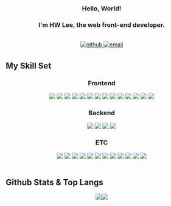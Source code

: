 ### <div align="center">Hello, World!</div>
### <div align="center">I'm HW Lee, the web front-end developer.</div>  

<br/> 

<div align="center">
<a href="https://github.com/donkeeman" target="_blank">
<img src=https://img.shields.io/badge/github-%23006400.svg?&style=for-the-badge&logo=github&logoColor=white alt=github style="margin-bottom: 5px;" />
</a>
<!-- <a href="https://www.linkedin.com/in/hyewon-lee-0ab184243" target="_blank">
<img src=https://img.shields.io/badge/linkedin-%23006400.svg?&style=for-the-badge&logo=linkedin&logoColor=white alt=linkedin style="margin-bottom: 5px;" />
</a> -->
<a href="mailto:doonkeeemaan@gmail.com" target="_blank">
<img src=https://img.shields.io/badge/gmail-%23006400.svg?&style=for-the-badge&logo=gmail&logoColor=white alt=email style="margin-bottom: 5px;" />
</a>  
</div>  

## My Skill Set  

<h3 align="center">Frontend</h3>  
<div align="center">   
<img src="https://img.shields.io/badge/HTML5-E34F26?style=for-the-badge&logo=html5&logoColor=white" />
<img src="https://img.shields.io/badge/CSS3-1572B6?style=for-the-badge&logo=css3&logoColor=white" />  
<img src="https://img.shields.io/badge/sass-CC6699?style=for-the-badge&logo=sass&logoColor=white" />
<img src="https://img.shields.io/badge/Bootstrap-7952B3?style=for-the-badge&logo=bootstrap&logoColor=white" />
<img src="https://img.shields.io/badge/Tailwind CSS-06B6D4?style=for-the-badge&logo=tailwindcss&logoColor=white" /> 
<img src="https://img.shields.io/badge/JavaScript-F7DF1E?style=for-the-badge&logo=javascript&logoColor=black" />
<img src="https://img.shields.io/badge/TypeScript-3178C6?style=for-the-badge&logo=typescript&logoColor=white" /> 
<img src="https://img.shields.io/badge/jQuery-0769AD?style=for-the-badge&logo=jquery&logoColor=white" /> 
<img src="https://img.shields.io/badge/Node.js-339933?style=for-the-badge&logo=node.js&logoColor=white" />
<img src="https://img.shields.io/badge/React-61DAFB?style=for-the-badge&logo=react&logoColor=black" />
<img src="https://img.shields.io/badge/Redux-764ABC?style=for-the-badge&logo=redux&logoColor=white" />
<img src="https://img.shields.io/badge/Vue.js-4FC08D?style=for-the-badge&logo=vue.js&logoColor=white" />
<img src="https://img.shields.io/badge/Webpack-8DD6F9?style=for-the-badge&logo=webpack&logoColor=black" />
<img src="https://img.shields.io/badge/Firebase-FFCA28?style=for-the-badge&logo=firebase&logoColor=black" />
</div>

<h3 align="center">Backend</h3>
<div align="center">  
<img src="https://img.shields.io/badge/Node.js-339933?style=for-the-badge&logo=node.js&logoColor=white" />
<img src="https://img.shields.io/badge/Express-000000?style=for-the-badge&logo=express&logoColor=white" />
<img src="https://img.shields.io/badge/MongoDB-47A248?style=for-the-badge&logo=mongodb&logoColor=white" />
<img src="https://img.shields.io/badge/Amazon S3-569A31?style=for-the-badge&logo=amazons3&logoColor=white" />
</div>

<h3 align="center">ETC</h3>
<div align="center">
<img src="https://img.shields.io/badge/Git-F05032?style=for-the-badge&logo=git&logoColor=white" />
<img src="https://img.shields.io/badge/GitHub-181717?style=for-the-badge&logo=github&logoColor=white" />
<img src="https://img.shields.io/badge/C-A8B9CC?style=for-the-badge&logo=c&logoColor=black" />
<img src="https://img.shields.io/badge/C++-00599C?style=for-the-badge&logo=c%2B%2B&logoColor=white" />
<img src="https://img.shields.io/badge/C%23-239120?style=for-the-badge&logo=csharp&logoColor=white" />
<img src="https://img.shields.io/badge/Python-3776AB?style=for-the-badge&logo=python&logoColor=white" />
<img src="https://img.shields.io/badge/Anaconda-44A833?style=for-the-badge&logo=anaconda&logoColor=white" />
<img src="https://img.shields.io/badge/Unity-FFFFFF?style=for-the-badge&logo=unity&logoColor=black" />
<img src="https://img.shields.io/badge/PhotoShop-31A8FF?style=for-the-badge&logo=adobephotoshop&logoColor=white" />
<img src="https://img.shields.io/badge/Visual Studio-5C2D91?style=for-the-badge&logo=visualstudio&logoColor=white" />
<img src="https://img.shields.io/badge/Visual Studio Code-007ACC?style=for-the-badge&logo=visualstudiocode&logoColor=white" />    
<img src="https://img.shields.io/badge/PyCharm-000000?style=for-the-badge&logo=pycharm&logoColor=white" />  
</div>

<br/>  

## Github Stats & Top Langs
<div align="center">
<img src="https://github-readme-stats.vercel.app/api?username=donkeeman&title_color=00a000&icon_color=00a000&show_icons=true&text_color=efefef&bg_color=0a0c10&count_private=true&hide_border=true" /><img src="https://github-readme-stats.vercel.app/api/top-langs/?username=donkeeman&layout=compact&exclude_repo=FrontendSchool_2,donkeeman.github.io&title_color=00a000&bg_color=0a0c10&text_color=efefef&hide_border=true"  align="top"/>
</div>

<br/>  

